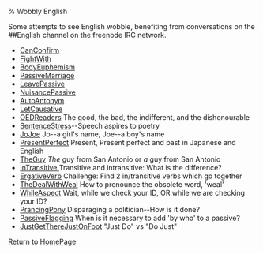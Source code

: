 % Wobbly English

Some attempts to see English wobble, benefiting from conversations on the ##English channel on the freenode IRC network.

* [CanConfirm](CanConfirm.html)
* [FightWith](FightWith.html)
* [BodyEuphemism](BodyEuphemism.html)
* [PassiveMarriage](PassiveMarriage.html)
* [LeavePassive](LeavePassive.html)
* [NuisancePassive](NuisancePassive.html)
* [AutoAntonym](AutoAntonym.html)
* [LetCausative](LetCausative.html)
* [OEDReaders](OEDReaders.html) The good, the bad, the indifferent, and the dishonourable
* [SentenceStress](SentenceStress.html)--Speech aspires to poetry
* [JoJoe](JoJoe.html) Jo--a girl's name, Joe--a boy's name
* [PresentPerfect](PresentPerfect.html) Present, Present perfect and past in Japanese and English
* [TheGuy](TheGuy.html) *The* guy from San Antonio or *a* guy from San Antonio
* [InTransitive ](InTransitive.html) Transitive and intransitive: What is the difference?
* [ErgativeVerb](ErgativeVerb.html) Challenge: Find 2 in/transitive verbs which go together
* [TheDealWithWeal](TheDealWithWeal.html) How to pronounce the obsolete word, 'weal'
* [WhileAspect](WhileAspect.html) Wait, while we check your ID, OR while we are checking your ID?
* [PrancingPony](PrancingPony.html) Disparaging a politician--How is it done?
* [PassiveFlagging](PassiveFlagging.html) When is it necessary to add 'by who' to a passive?
* [JustGetThereJustOnFoot](JustGetThereJustOnFoot.html) "Just Do" vs "Do Just"

Return to [HomePage](HomePage.html)
